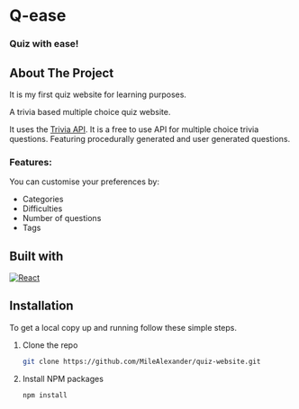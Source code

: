 # Q-ease 

### Quiz with ease!

## About The Project

It is my first quiz website for learning purposes.

A trivia based multiple choice quiz website.

It uses the [Trivia API](https://the-trivia-api.com/). 
It is a free to use API for multiple choice trivia questions. Featuring procedurally generated and user generated questions.

### Features:
You can customise your preferences by:
   * Categories
   * Difficulties
   * Number of questions
   * Tags

## Built with

[![React][React.js]][React-url]

## Installation

To get a local copy up and running follow these simple steps.

1. Clone the repo
   ```sh
   git clone https://github.com/MileAlexander/quiz-website.git
   ```
2. Install NPM packages
   ```sh
   npm install
   ```


[React.js]: https://img.shields.io/badge/React-20232A?style=for-the-badge&logo=react&logoColor=61DAFB
[React-url]: https://reactjs.org/
